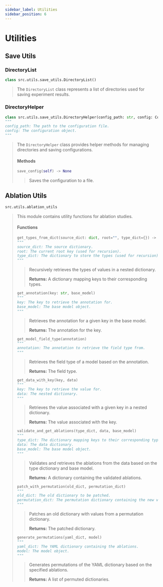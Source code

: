 ```yaml
---
sidebar_label: Utilities
sidebar_position: 6
---
```


# Utilities

## Save Utils

### DirectoryList

```python
class src.utils.save_utils.DirectoryList()
```

> The `DirectoryList` class represents a list of directories used for saving experiment results.

### DirectoryHelper

```python
class src.utils.save_utils.DirectoryHelper(config_path: str, config: Config)
"""
config_path: The path to the configuration file.
config: The configuration object.
"""
```

> The `DirectoryHelper` class provides helper methods for managing directories and saving configurations.
>
> #### Methods
>
> ```python
> save_config(self) -> None
> ```
>
> > Saves the configuration to a file.

## Ablation Utils

```python
src.utils.ablation_utils
```

> This module contains utility functions for ablation studies.
>
> #### Functions
>
> ```python
> get_types_from_dict(source_dict: dict, root="", type_dict={}) -> Dict[str, Tuple[type, type]]
> """
> source_dict: The source dictionary.
> root: The current root key (used for recursion).
> type_dict: The dictionary to store the types (used for recursion).
> """
> ```
>
> > Recursively retrieves the types of values in a nested dictionary.
> >
> > **Returns:** A dictionary mapping keys to their corresponding types.
>
> ```python
> get_annotation(key: str, base_model)
> """
> key: The key to retrieve the annotation for.
> base_model: The base model object.
> """
> ```
>
> > Retrieves the annotation for a given key in the base model.
> >
> > **Returns:** The annotation for the key.
>
> ```python
> get_model_field_type(annotation)
> """
> annotation: The annotation to retrieve the field type from.
> """
> ```
>
> > Retrieves the field type of a model based on the annotation.
> >
> > **Returns:** The field type.
>
> ```python
> get_data_with_key(key, data)
> """
> key: The key to retrieve the value for.
> data: The nested dictionary.
> """
> ```
>
> > Retrieves the value associated with a given key in a nested dictionary.
> >
> > **Returns:** The value associated with the key.
>
> ```python
> validate_and_get_ablations(type_dict, data, base_model)
> """
> type_dict: The dictionary mapping keys to their corresponding types.
> data: The data dictionary.
> base_model: The base model object.
> """
> ```
>
> > Validates and retrieves the ablations from the data based on the type dictionary and base model.
> >
> > **Returns:** A dictionary containing the validated ablations.
>
> ```python
> patch_with_permutation(old_dict, permutation_dict)
> """
> old_dict: The old dictionary to be patched.
> permutation_dict: The permutation dictionary containing the new values.
> """
> ```
>
> > Patches an old dictionary with values from a permutation dictionary.
> >
> > **Returns:** The patched dictionary.
>
> ```python
> generate_permutations(yaml_dict, model)
> """
> yaml_dict: The YAML dictionary containing the ablations.
> model: The model object.
> """
> ```
>
> > Generates permutations of the YAML dictionary based on the specified ablations.
> >
> > **Returns:** A list of permuted dictionaries.
